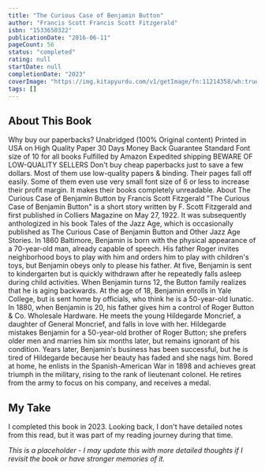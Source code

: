 ```yaml
---
title: "The Curious Case of Benjamin Button"
author: "Francis Scott Francis Scott Fitzgerald"
isbn: "1533650322"
publicationDate: "2016-06-11"
pageCount: 56
status: "completed"
rating: null
startDate: null
completionDate: "2023"
coverImage: "https://img.kitapyurdu.com/v1/getImage/fn:11214358/wh:true/miw:200/mih:200"
tags: []
---
```


## About This Book

Why buy our paperbacks? Unabridged (100% Original content) Printed in USA on High Quality Paper 30 Days Money Back Guarantee Standard Font size of 10 for all books Fulfilled by Amazon Expedited shipping BEWARE OF LOW-QUALITY SELLERS Don't buy cheap paperbacks just to save a few dollars. Most of them use low-quality papers & binding. Their pages fall off easily. Some of them even use very small font size of 6 or less to increase their profit margin. It makes their books completely unreadable. About The Curious Case of Benjamin Button by Francis Scott Fitzgerald "The Curious Case of Benjamin Button" is a short story written by F. Scott Fitzgerald and first published in Colliers Magazine on May 27, 1922. It was subsequently anthologized in his book Tales of the Jazz Age, which is occasionally published as The Curious Case of Benjamin Button and Other Jazz Age Stories. In 1860 Baltimore, Benjamin is born with the physical appearance of a 70-year-old man, already capable of speech. His father Roger invites neighborhood boys to play with him and orders him to play with children's toys, but Benjamin obeys only to please his father. At five, Benjamin is sent to kindergarten but is quickly withdrawn after he repeatedly falls asleep during child activities. When Benjamin turns 12, the Button family realizes that he is aging backwards. At the age of 18, Benjamin enrolls in Yale College, but is sent home by officials, who think he is a 50-year-old lunatic. In 1880, when Benjamin is 20, his father gives him a control of Roger Button & Co. Wholesale Hardware. He meets the young Hildegarde Moncrief, a daughter of General Moncrief, and falls in love with her. Hildegarde mistakes Benjamin for a 50-year-old brother of Roger Button; she prefers older men and marries him six months later, but remains ignorant of his condition. Years later, Benjamin's business has been successful, but he is tired of Hildegarde because her beauty has faded and she nags him. Bored at home, he enlists in the Spanish-American War in 1898 and achieves great triumph in the military, rising to the rank of lieutenant colonel. He retires from the army to focus on his company, and receives a medal.

## My Take

I completed this book in 2023. Looking back, I don't have detailed notes from this read, but it was part of my reading journey during that time.

_This is a placeholder - I may update this with more detailed thoughts if I revisit the book or have stronger memories of it._
